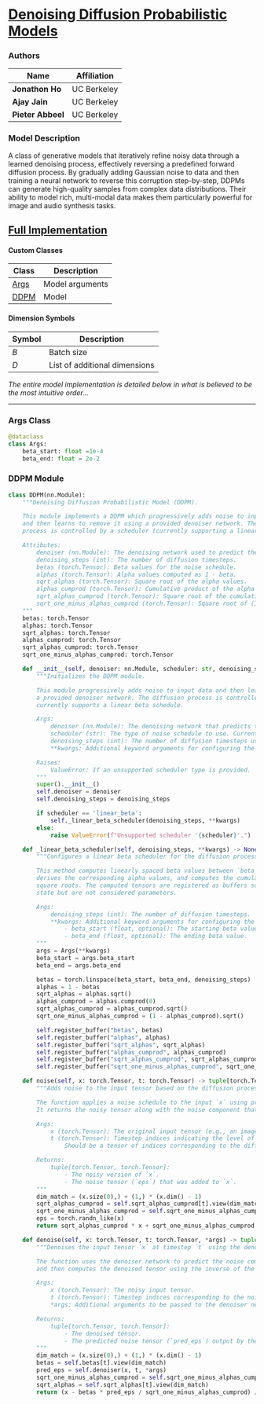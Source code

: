 # [Denoising Diffusion Probabilistic Models](https://proceedings.neurips.cc/paper/2020/file/4c5bcfec8584af0d967f1ab10179ca4b-Paper.pdf)

### Authors
| Name              | Affiliation  |
|-------------------|--------------|
| **Jonathon Ho**   | UC Berkeley  |
| **Ajay Jain**     | UC Berkeley  |
| **Pieter Abbeel** | UC Berkeley  |

### Model Description
A class of generative models that iteratively refine noisy data through a learned denoising process, effectively
reversing a predefined forward diffusion process. By gradually adding Gaussian noise to data and then training a neural
network to reverse this corruption step-by-step, DDPMs can generate high-quality samples from complex data
distributions. Their ability to model rich, multi-modal data makes them particularly powerful for image and audio
synthesis tasks.

## [Full Implementation](model.py)

#### Custom Classes
| Class                | Description     |
|----------------------|-----------------|
| [Args](#Args-Class)  | Model arguments |
| [DDPM](#DDPM-Module) | Model           |

#### Dimension Symbols
| Symbol | Description                   |
|--------|-------------------------------|
| $B$    | Batch size                    |
| $D$    | List of additional dimensions |


*The entire model implementation is detailed below in what is believed to be the most intuitive order...*

---

### Args Class
```python
@dataclass
class Args:
    beta_start: float =1e-4
    beta_end: float = 2e-2
```

### DDPM Module
```python
class DDPM(nn.Module):
    """Denoising Diffusion Probabilistic Model (DDPM).

    This module implements a DDPM which progressively adds noise to input data
    and then learns to remove it using a provided denoiser network. The diffusion
    process is controlled by a scheduler (currently supporting a linear beta scheduler).

    Attributes:
        denoiser (nn.Module): The denoising network used to predict the noise component.
        denoising_steps (int): The number of diffusion timesteps.
        betas (torch.Tensor): Beta values for the noise schedule.
        alphas (torch.Tensor): Alpha values computed as 1 - beta.
        sqrt_alphas (torch.Tensor): Square root of the alpha values.
        alphas_cumprod (torch.Tensor): Cumulative product of the alpha values.
        sqrt_alphas_cumprod (torch.Tensor): Square root of the cumulative product of alphas.
        sqrt_one_minus_alphas_cumprod (torch.Tensor): Square root of (1 - cumulative product of alphas).
    """
    betas: torch.Tensor
    alphas: torch.Tensor
    sqrt_alphas: torch.Tensor
    alphas_cumprod: torch.Tensor
    sqrt_alphas_cumprod: torch.Tensor
    sqrt_one_minus_alphas_cumprod: torch.Tensor

    def __init__(self, denoiser: nn.Module, scheduler: str, denoising_steps: int, **kwargs):
        """Initializes the DDPM module.

        This module progressively adds noise to input data and then learns to remove it using
        a provided denoiser network. The diffusion process is controlled by a scheduler, which
        currently supports a linear beta schedule.

        Args:
            denoiser (nn.Module): The denoising network that predicts the noise component.
            scheduler (str): The type of noise schedule to use. Currently, only "linear_beta" is supported.
            denoising_steps (int): The number of diffusion timesteps used for noise addition and removal.
            **kwargs: Additional keyword arguments for configuring the scheduler.

        Raises:
            ValueError: If an unsupported scheduler type is provided.
        """
        super().__init__()
        self.denoiser = denoiser
        self.denoising_steps = denoising_steps

        if scheduler == 'linear_beta':
            self._linear_beta_scheduler(denoising_steps, **kwargs)
        else:
            raise ValueError(f"Unsupported scheduler '{scheduler}'.")

    def _linear_beta_scheduler(self, denoising_steps, **kwargs) -> None:
        """Configures a linear beta scheduler for the diffusion process.

        This method computes linearly spaced beta values between `beta_start` and `beta_end`,
        derives the corresponding alpha values, and computes the cumulative products and their
        square roots. The computed tensors are registered as buffers so they become part of the module's
        state but are not considered parameters.

        Args:
            denoising_steps (int): The number of diffusion timesteps.
            **kwargs: Additional keyword arguments for configuring the scheduler. Supported keys are:
                - beta_start (float, optional): The starting beta value.
                - beta_end (float, optional): The ending beta value.
        """
        args = Args(**kwargs)
        beta_start = args.beta_start
        beta_end = args.beta_end

        betas = torch.linspace(beta_start, beta_end, denoising_steps)
        alphas = 1 - betas
        sqrt_alphas = alphas.sqrt()
        alphas_cumprod = alphas.cumprod(0)
        sqrt_alphas_cumprod = alphas_cumprod.sqrt()
        sqrt_one_minus_alphas_cumprod = (1 - alphas_cumprod).sqrt()

        self.register_buffer("betas", betas)
        self.register_buffer("alphas", alphas)
        self.register_buffer("sqrt_alphas", sqrt_alphas)
        self.register_buffer("alphas_cumprod", alphas_cumprod)
        self.register_buffer("sqrt_alphas_cumprod", sqrt_alphas_cumprod)
        self.register_buffer("sqrt_one_minus_alphas_cumprod", sqrt_one_minus_alphas_cumprod)

    def noise(self, x: torch.Tensor, t: torch.Tensor) -> tuple[torch.Tensor, torch.Tensor]:
        """Adds noise to the input tensor based on the diffusion process at timestep `t`.

        The function applies a noise schedule to the input `x` using precomputed coefficients.
        It returns the noisy tensor along with the noise component that was added.

        Args:
            x (torch.Tensor): The original input tensor (e.g., an image or a batch of images).
            t (torch.Tensor): Timestep indices indicating the level of noise to add.
                Should be a tensor of indices corresponding to the diffusion steps.

        Returns:
            tuple[torch.Tensor, torch.Tensor]:
                - The noisy version of `x`.
                - The noise tensor (`eps`) that was added to `x`.
        """
        dim_match = (x.size(0),) + (1,) * (x.dim() - 1)
        sqrt_alphas_cumprod = self.sqrt_alphas_cumprod[t].view(dim_match)                      # (B, *[1]*len(D))
        sqrt_one_minus_alphas_cumprod = self.sqrt_one_minus_alphas_cumprod[t].view(dim_match)  # (B, *[1]*len(D))
        eps = torch.randn_like(x)                                                              # (B, *D)
        return sqrt_alphas_cumprod * x + sqrt_one_minus_alphas_cumprod * eps, eps              # (B, *D), (B, *D)

    def denoise(self, x: torch.Tensor, t: torch.Tensor, *args) -> tuple[torch.Tensor, torch.Tensor]:
        """Denoises the input tensor `x` at timestep `t` using the denoiser network.

        The function uses the denoiser network to predict the noise component from the noisy input `x`
        and then computes the denoised tensor using the inverse of the noise addition process.

        Args:
            x (torch.Tensor): The noisy input tensor.
            t (torch.Tensor): Timestep indices corresponding to the noise levels applied to `x`.
            *args: Additional arguments to be passed to the denoiser network.

        Returns:
            tuple[torch.Tensor, torch.Tensor]:
                - The denoised tensor.
                - The predicted noise tensor (`pred_eps`) output by the denoiser network.
        """
        dim_match = (x.size(0),) + (1,) * (x.dim() - 1)
        betas = self.betas[t].view(dim_match)                                                  # (B, *[1]*len(D))
        pred_eps = self.denoiser(x, t, *args)                                                  # (B, *D)
        sqrt_one_minus_alphas_cumprod = self.sqrt_one_minus_alphas_cumprod[t].view(dim_match)  # (B, *[1]*len(D))
        sqrt_alphas = self.sqrt_alphas[t].view(dim_match)                                      # (B, *[1]*len(D))
        return (x - betas * pred_eps / sqrt_one_minus_alphas_cumprod) / sqrt_alphas, pred_eps  # (B, *D), (B, *D)
```